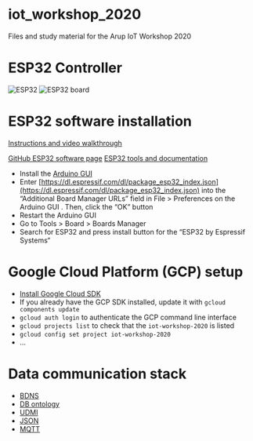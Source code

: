# iot_workshop_2020
Files and study material for the Arup IoT Workshop 2020

# ESP32 Controller

![ESP32](https://docs.espressif.com/projects/esp-idf/en/latest/esp32/_images/esp32-devkitc-functional-overview.jpg)
![ESP32 board](https://github.com/Nicholas3388/LuaNode/raw/master/images/ESP32_dimension.png)

# ESP32 software installation

[Instructions and video walkthrough](https://randomnerdtutorials.com/installing-the-esp32-board-in-arduino-ide-windows-instructions/)

[GitHub ESP32 software page](https://github.com/espressif/arduino-esp32)
[ESP32 tools and documentation](https://www.espressif.com/en/products/socs/esp32/resources)

* Install the [Arduino GUI](https://www.arduino.cc/en/Main/Software)
* Enter [https://dl.espressif.com/dl/package_esp32_index.json](https://dl.espressif.com/dl/package_esp32_index.json) into the “Additional Board Manager URLs” field in File > Preferences on the Arduino GUI . Then, click the “OK” button
* Restart the Arduino GUI
* Go to Tools > Board > Boards Manager
* Search for ESP32 and press install button for the “ESP32 by Espressif Systems“

# Google Cloud Platform (GCP) setup

* [Install Google Cloud SDK](https://cloud.google.com/sdk/install)
* If you already have the GCP SDK installed, update it with `gcloud components update`
* `gcloud auth login` to authenticate the GCP command line interface
* `gcloud projects list` to check that the `iot-workshop-2020` is listed
* `gcloud config set project iot-workshop-2020`
* ...

# Data communication stack

* [BDNS](https://github.com/theodi/BDNS)
* [DB ontology](https://github.com/google/digitalbuildings/tree/master/ontology)
* [UDMI](https://github.com/faucetsdn/daq/tree/master/schemas/udmi)
* [JSON](https://www.json.org/json-en.html)
* [MQTT](http://mqtt.org/)

